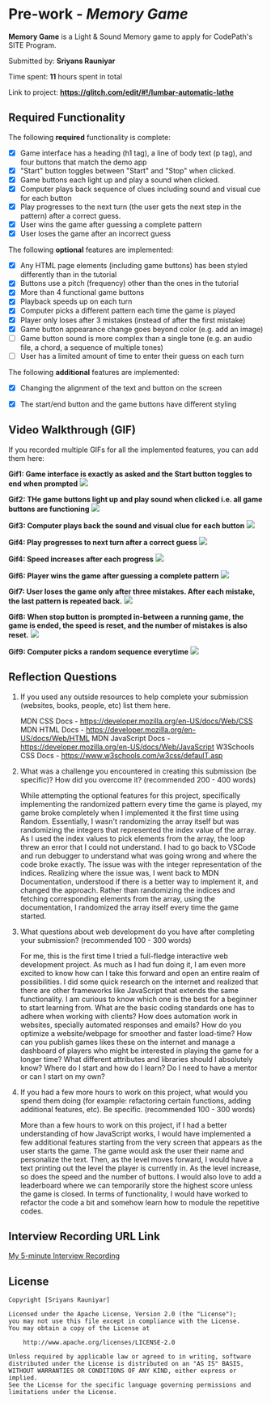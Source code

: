 # Pre-work - _Memory Game_

**Memory Game** is a Light & Sound Memory game to apply for CodePath's SITE Program.

Submitted by: **Sriyans Rauniyar**

Time spent: **11** hours spent in total

Link to project: **https://glitch.com/edit/#!/lumbar-automatic-lathe**

## Required Functionality

The following **required** functionality is complete:

- [x] Game interface has a heading (h1 tag), a line of body text (p tag), and four buttons that match the demo app
- [x] "Start" button toggles between "Start" and "Stop" when clicked.
- [x] Game buttons each light up and play a sound when clicked.
- [x] Computer plays back sequence of clues including sound and visual cue for each button
- [x] Play progresses to the next turn (the user gets the next step in the pattern) after a correct guess.
- [x] User wins the game after guessing a complete pattern
- [x] User loses the game after an incorrect guess

The following **optional** features are implemented:

- [x] Any HTML page elements (including game buttons) has been styled differently than in the tutorial
- [x] Buttons use a pitch (frequency) other than the ones in the tutorial
- [x] More than 4 functional game buttons
- [x] Playback speeds up on each turn
- [x] Computer picks a different pattern each time the game is played
- [x] Player only loses after 3 mistakes (instead of after the first mistake)
- [x] Game button appearance change goes beyond color (e.g. add an image)
- [ ] Game button sound is more complex than a single tone (e.g. an audio file, a chord, a sequence of multiple tones)
- [ ] User has a limited amount of time to enter their guess on each turn

The following **additional** features are implemented:

- [x] Changing the alignment of the text and button on the screen
- [x] The start/end button and the game buttons have different styling


## Video Walkthrough (GIF)

If you recorded multiple GIFs for all the implemented features, you can add them here:


**Gif1: Game interface is exactly as asked and the Start button toggles to end when prompted**
![](https://i.imgur.com/V4AuPzx.gif)

**Gif2: THe game buttons light up and play sound when clicked i.e. all game buttons are functioning**
![](https://i.imgur.com/1LJDP3o.gif)

**Gif3: Computer plays back the sound and visual clue for each button**
![](https://i.imgur.com/YsV6rtu.gif)

**Gif4: Play progresses to next turn after a correct guess**
![](https://i.imgur.com/nlj0Vay.gif)

**Gif4: Speed increases after each progress**
![](https://i.imgur.com/Aeg5UD0.gif)

**Gif6: Player wins the game after guessing a complete pattern**
![](https://i.imgur.com/GfHspGg.gif)

**Gif7: User loses the game only after three mistakes. After each mistake, the last pattern is repeated back.**
![](https://i.imgur.com/EZO6SjD.gif)

**Gif8: When stop button is prompted in-between a running game, the game is ended, the speed is reset, and the number of mistakes is also reset.**
![](https://i.imgur.com/H4gHmvH.gif)

**Gif9: Computer picks a random sequence everytime**
![](https://i.imgur.com/uUJoAdg.gif)

## Reflection Questions

1. If you used any outside resources to help complete your submission (websites, books, people, etc) list them here.
   
   MDN CSS Docs - https://developer.mozilla.org/en-US/docs/Web/CSS
   MDN HTML Docs - https://developer.mozilla.org/en-US/docs/Web/HTML
   MDN JavaScript Docs - https://developer.mozilla.org/en-US/docs/Web/JavaScript
   W3Schools CSS Docs - https://www.w3schools.com/w3css/defaulT.asp

2. What was a challenge you encountered in creating this submission (be specific)? How did you overcome it? (recommended 200 - 400 words)

   While attempting the optional features for this project, specifically implementing the randomized pattern every time the game is played, my game broke completely when I implemented it the first time using Random. Essentially, I wasn't randomizing the array itself but was randomizing the integers that represented the index value of the array. As I used the index values to pick elements from the array, the loop threw an error that I could not understand. I had to go back to VSCode and run debugger to understand what was going wrong and where the code broke exactly. The issue was with the integer representation of the indices. Realizing where the issue was, I went back to MDN Documentation, understood if there is a better way to implement it, and changed the approach. Rather than randomizing the indices and fetching corresponding elements from the 
   array, using the documentation, I randomized the array itself every time the game started.

3. What questions about web development do you have after completing your submission? (recommended 100 - 300 words)

   For me, this is the first time I tried a full-fledge interactive web development project. As much as I had fun doing it, I am even more excited to know how can I take this forward and open an entire realm of possibilities. I did some quick research on the internet and realized that there are other frameworks like JavaScript that extends the same functionality. I am curious to know which one is the best for a beginner to start learning from. What are the basic coding standards one has to adhere when working with clients? How does automation work in websites, specially automated responses and emails? How do you optimize a website/webpage for smoother and faster load-time? How can you publish games likes these on the internet and manage a dashboard of players who might be interested in playing the game for a longer time? What different attributes and libraries should I absolutely know? Where do I start and how do I learn? Do I need to have a mentor or can I start on my own? 

4. If you had a few more hours to work on this project, what would you spend them doing (for example: refactoring certain functions, adding additional features, etc). Be specific. (recommended 100 - 300 words)

   More than a few hours to work on this project, if I had a better understanding of how JavaScript works, I would have implemented a few additional features starting from the very screen that appears as the user starts the game. The game would ask the user their name and personalize the text. Then, as the level moves forward, I would have a text printing out the level the player is currently in. As the level increase, so does the speed and the number of buttons. I would also love to add a leaderboard where we can temporarily store the highest score unless the game is closed. In terms of functionality, I would have worked to refactor the code a bit and somehow learn how to module the repetitive codes. 

## Interview Recording URL Link

[My 5-minute Interview Recording](https://www.loom.com/share/8a73c5fbbac14d23ba352e621a232bb4)

## License

    Copyright [Sriyans Rauniyar]

    Licensed under the Apache License, Version 2.0 (the "License");
    you may not use this file except in compliance with the License.
    You may obtain a copy of the License at

        http://www.apache.org/licenses/LICENSE-2.0

    Unless required by applicable law or agreed to in writing, software
    distributed under the License is distributed on an "AS IS" BASIS,
    WITHOUT WARRANTIES OR CONDITIONS OF ANY KIND, either express or implied.
    See the License for the specific language governing permissions and
    limitations under the License.
